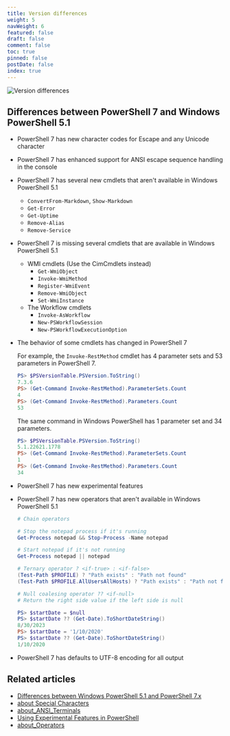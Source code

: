 ```yaml
---
title: Version differences
weight: 5
navWeight: 6
featured: false
draft: false
comment: false
toc: true
pinned: false
postDate: false
index: true
---
```

<!-- markdownlint-disable MD041 -->
![Version differences][01]

## Differences between PowerShell 7 and Windows PowerShell 5.1

- PowerShell 7 has new character codes for Escape and any Unicode character

- PowerShell 7 has enhanced support for ANSI escape sequence handling in the console

- PowerShell 7 has several new cmdlets that aren't available in Windows PowerShell 5.1
  - `ConvertFrom-Markdown`, `Show-Markdown`
  - `Get-Error`
  - `Get-Uptime`
  - `Remove-Alias`
  - `Remove-Service`

- PowerShell 7 is missing several cmdlets that are available in Windows PowerShell 5.1
  - WMI cmdlets (Use the CimCmdlets instead)
    - `Get-WmiObject`
    - `Invoke-WmiMethod`
    - `Register-WmiEvent`
    - `Remove-WmiObject`
    - `Set-WmiInstance`
  - The Workflow cmdlets
    - `Invoke-AsWorkflow`
    - `New-PSWorkflowSession`
    - `New-PSWorkflowExecutionOption`

- The behavior of some cmdlets has changed in PowerShell 7

  For example, the `Invoke-RestMethod` cmdlet has 4 parameter sets and 53 parameters in PowerShell
  7.

  ```powershell
  PS> $PSVersionTable.PSVersion.ToString()
  7.3.6
  PS> (Get-Command Invoke-RestMethod).ParameterSets.Count
  4
  PS> (Get-Command Invoke-RestMethod).Parameters.Count
  53
  ```

  The same command in Windows PowerShell has 1 parameter set and 34 parameters.

  ```powershell
  PS> $PSVersionTable.PSVersion.ToString()
  5.1.22621.1778
  PS> (Get-Command Invoke-RestMethod).ParameterSets.Count
  1
  PS> (Get-Command Invoke-RestMethod).Parameters.Count
  34
  ```

- PowerShell 7 has new experimental features

- PowerShell 7 has new operators that aren't available in Windows PowerShell 5.1

  ```powershell
  # Chain operators

  # Stop the notepad process if it's running
  Get-Process notepad && Stop-Process -Name notepad

  # Start notepad if it's not running
  Get-Process notepad || notepad

  # Ternary operator ? <if-true> : <if-false>
  (Test-Path $PROFILE) ? "Path exists" : "Path not found"
  (Test-Path $PROFILE.AllUsersAllHosts) ? "Path exists" : "Path not found"

  # Null coalesing operator ?? <if-null>
  # Return the right side value if the left side is null

  PS> $startDate = $null
  PS> $startDate ?? (Get-Date).ToShortDateString()
  8/30/2023
  PS> $startDate = '1/10/2020'
  PS> $startDate ?? (Get-Date).ToShortDateString()
  1/10/2020
  ```

- PowerShell 7 has defaults to UTF-8 encoding for all output

## Related articles

- [Differences between Windows PowerShell 5.1 and PowerShell 7.x][06]
- [about Special Characters][04]
- [about_ANSI_Terminals][02]
- [Using Experimental Features in PowerShell][05]
- [about_Operators][03]

<!-- link references -->
[01]: ./images/psprofiles/slide05.png
[02]: https://learn.microsoft.com/powershell/module/microsoft.powershell.core/about/about_ANSI_Terminals
[03]: https://learn.microsoft.com/powershell/module/microsoft.powershell.core/about/about_Operators
[04]: https://learn.microsoft.com/powershell/module/microsoft.powershell.core/about/about_special_characters
[05]: https://learn.microsoft.com/powershell/scripting/learn/experimental-features
[06]: https://learn.microsoft.com/powershell/scripting/whats-new/differences-from-windows-powershell
